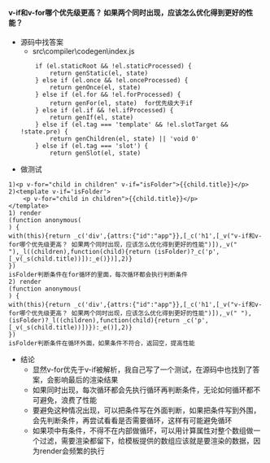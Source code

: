 #### v-if和v-for哪个优先级更高？ 如果两个同时出现，应该怎么优化得到更好的性能？
- 源码中找答案
    - src\compiler\codegen\index.js
    ```
        if (el.staticRoot && !el.staticProcessed) {
            return genStatic(el, state)
        } else if (el.once && !el.onceProcessed) {
            return genOnce(el, state)
        } else if (el.for && !el.forProcessed) {
            return genFor(el, state)  for优先级大于if
        } else if (el.if && !el.ifProcessed) {
            return genIf(el, state)
        } else if (el.tag === 'template' && !el.slotTarget && !state.pre) {
            return genChildren(el, state) || 'void 0'
        } else if (el.tag === 'slot') {
            return genSlot(el, state)
    ```
- 做测试
```
1)<p v-for="child in children" v-if="isFolder">{{child.title}}</p>
2)<template v-if='isFolder'>
    <p v-for="child in children">{{child.title}}</p>
</template>
1) render
(function anonymous(
) {
with(this){return _c('div',{attrs:{"id":"app"}},[_c('h1',[_v("v-if和v-for哪个优先级更高？ 如果两个同时出现，应该怎么优化得到更好的性能")]),_v(" "),_l((children),function(child){return (isFolder)?_c('p',[_v(_s(child.title))]):_e()})],2)}
})
isFolder判断条件在for循环的里面，每次循环都会执行判断条件
2) render
(function anonymous(
) {
with(this){return _c('div',{attrs:{"id":"app"}},[_c('h1',[_v("v-if和v-for哪个优先级更高？ 如果两个同时出现，应该怎么优化得到更好的性能")]),_v(" "),(isFolder)?_l((children),function(child){return _c('p',[_v(_s(child.title))])}):_e()],2)}
})
isFolder判断条件在循环外面，如果条件不符合，返回空，提高性能
```
- 结论
    - 显然v-for优先于v-if被解析，我自己写了一个测试，在源码中也找到了答案，会影响最后的渲染结果
    - 如果同时出现，每次循环都会先执行循环再判断条件，无论如何循环都不可避免，浪费了性能
    - 要避免这种情况出现，可以把条件写在外面判断，如果把条件写到外围，会先判断条件，再尝试看看是否需要循环，这样有可能避免循环
    - 如果项中有条件，不得不在内部做循环，可以用计算属性对整个数组做一个过滤，需要渲染都留下，给模板提供的数组应该就是要渲染的数据，因为render会频繁的执行
